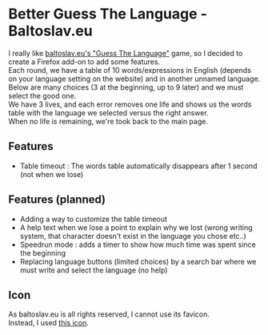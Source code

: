 # Better Guess The Language - Baltoslav.eu

I really like [baltoslav.eu's "Guess The Language"](https://baltoslav.eu/adhadaj/index.php) game, so I decided to create a Firefox add-on to add some features.  
Each round, we have a table of 10 words/expressions in English (depends on your language setting on the website) and in another unnamed language.  
Below are many choices (3 at the beginning, up to 9 later) and we must select the good one.  
We have 3 lives, and each error removes one life and shows us the words table with the language we selected versus the right answer.  
When no life is remaining, we're took back to the main page.  

## Features
- Table timeout : The words table automatically disappears after 1 second (not when we lose)

## Features (planned)
- Adding a way to customize the table timeout
- A help text when we lose a point to explain why we lost (wrong writing system, that character doesn't exist in the language you chose etc..)
- Speedrun mode : adds a timer to show how much time was spent since the beginning
- Replacing language buttons (limited choices) by a search bar where we must write and select the language (no help)

## Icon
As baltoslav.eu is all rights reserved, I cannot use its favicon.  
Instead, I used [this icon](https://www.flaticon.com/free-icon/languages_3898840?term=language&page=1&position=9&origin=tag&related_id=3898840).
